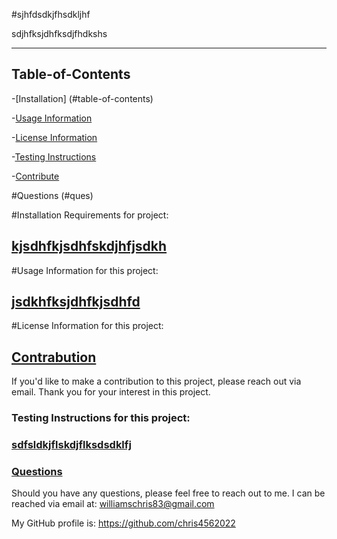

#sjhfdsdkjfhsdkljhf

 
sdjhfksjdhfksdjfhdkshs

----------------------------------

## Table-of-Contents

-[Installation] (#table-of-contents)

-[Usage Information](#usage)

-[License Information](#license)

-[Testing Instructions](#testing)

-[Contribute](#contr)

#Questions (#ques)


#Installation Requirements for project:

## [kjsdhfkjsdhfskdjhfjsdkh](#install)

#Usage Information for this project:

## [jsdkhfksjdhfkjsdhfd](#usage)

#License Information for this project:

## [](#license)

## [Contrabution](#contr)

If you'd like to make a contribution to this project, please reach out via email.  Thank you for your interest in this project.

### Testing Instructions for this project:

### [sdfsldkjflskdjflksdsdklfj](#testing)

### [Questions](#ques)

Should you have any questions, please feel free to reach out to me.  I can be reached via email at: williamschris83@gmail.com

My GitHub profile is: https://github.com/chris4562022





